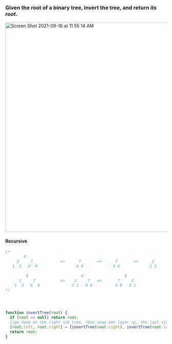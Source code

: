 ### Given the **root** of a binary tree, invert the tree, and return *its root*.
<img width="654" alt="Screen Shot 2021-09-16 at 11 55 14 AM" src="https://user-images.githubusercontent.com/37787994/133669190-8f802990-469b-41dd-9e10-8497dcc41aa9.png">


#### Recursive
```Javascript
/*
        4
     2     7            =>      7       =>      7       =>      2       =>      2
   1  3   6  9                 6 9             9 6             1 3             3 1
   
         4                       4                  4
      2     7           =>    2     7   =>       7     2 
    1  3   6  9              3 1   9 6          9 6   3 1 
*/




function invertTree(root) {
  if (root == null) return root;
  //go deep on the right sub tree, then swap one layer up, the last step is to exchange root.left and root.right
  [root.left, root.right] = [invertTree(root.right), invertTree(root.left)];
  return root;
}
```
